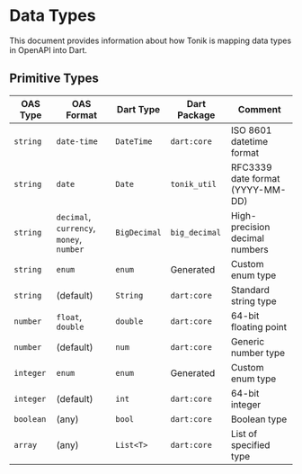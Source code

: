 # Data Types

This document provides information about how Tonik is mapping data types in OpenAPI into Dart.


## Primitive Types

| OAS Type | OAS Format | Dart Type | Dart Package | Comment |
|----------|------------|-----------|--------------|---------|
| `string` | `date-time` | `DateTime` | `dart:core` | ISO 8601 datetime format |
| `string` | `date` | `Date` | `tonik_util` | RFC3339 date format (YYYY-MM-DD) |
| `string` | `decimal`, `currency`, `money`, `number` | `BigDecimal` | `big_decimal` | High-precision decimal numbers |
| `string` | `enum` | `enum` | Generated | Custom enum type |
| `string` | (default) | `String` | `dart:core` | Standard string type |
| `number` | `float`, `double` | `double` | `dart:core` | 64-bit floating point |
| `number` | (default) | `num` | `dart:core` | Generic number type |
| `integer` | `enum` | `enum` | Generated | Custom enum type |
| `integer` | (default) | `int` | `dart:core` | 64-bit integer |
| `boolean` | (any) | `bool` | `dart:core` | Boolean type |
| `array` | (any) | `List<T>` | `dart:core` | List of specified type |

